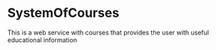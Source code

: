 # SystemOfCourses
 This is a web service with courses that provides the user with useful educational information
